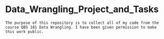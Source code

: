 # Data_Wrangling_Project_and_Tasks

```
The purpose of this repository is to collect all of my code from the course QBS 181 Data Wrangling. I have been given permission to make this work public. 

```
